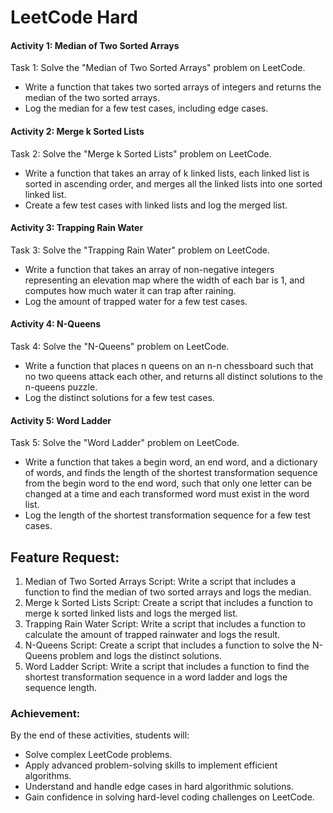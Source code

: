 # LeetCode Hard﻿
#### Activity 1: Median of Two Sorted Arrays
Task 1: Solve the "Median of Two Sorted Arrays" problem on LeetCode.
- Write a function that takes two sorted arrays of integers and returns the median of the two sorted arrays.
- Log the median for a few test cases, including edge cases.

#### Activity 2: Merge k Sorted Lists
Task 2: Solve the "Merge k Sorted Lists" problem on LeetCode.
- Write a function that takes an array of k linked lists, each linked list is sorted in ascending order, and merges all the linked lists into one sorted linked list.
- Create a few test cases with linked lists and log the merged list.

#### Activity 3: Trapping Rain Water
Task 3: Solve the "Trapping Rain Water" problem on LeetCode.
- Write a function that takes an array of non-negative integers representing an elevation map where the width of each bar is 1, and computes how much water it can trap after raining.
- Log the amount of trapped water for a few test cases.

#### Activity 4: N-Queens
Task 4: Solve the "N-Queens" problem on LeetCode.
- Write a function that places n queens on an n-n chessboard such that no two queens attack each other, and returns all distinct solutions to the n-queens puzzle.
- Log the distinct solutions for a few test cases.

#### Activity 5: Word Ladder
Task 5: Solve the "Word Ladder" problem on LeetCode.
- Write a function that takes a begin word, an end word, and a dictionary of words, and finds the length of the shortest transformation sequence from the begin word to the end word, such that only one letter can be changed at a time and each transformed word must exist in the word list.
- Log the length of the shortest transformation sequence for a few test cases.

## Feature Request:
1. Median of Two Sorted Arrays Script: Write a script that includes a function to find the median of two sorted arrays and logs the median.
2. Merge k Sorted Lists Script: Create a script that includes a function to merge k sorted linked lists and logs the merged list.
3. Trapping Rain Water Script: Write a script that includes a function to calculate the amount of trapped rainwater and logs the result. 
4. N-Queens Script: Create a script that includes a function to solve the N-Queens problem and logs the distinct solutions.
5. Word Ladder Script: Write a script that includes a function to find the shortest transformation sequence in a word ladder and logs the sequence length.

### Achievement:
By the end of these activities, students will:
- Solve complex LeetCode problems.
- Apply advanced problem-solving skills to implement efficient algorithms.
- Understand and handle edge cases in hard algorithmic solutions.
- Gain confidence in solving hard-level coding challenges on LeetCode.
